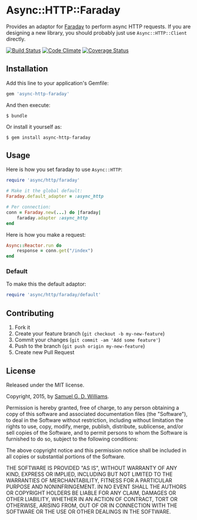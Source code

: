 # Async::HTTP::Faraday

Provides an adaptor for [Faraday] to perform async HTTP requests. If you are designing a new library, you should probably just use `Async::HTTP::Client` directly.

[![Build Status](https://travis-ci.com/socketry/async-http-faraday.svg?branch=master)](https://travis-ci.com/socketry/async-http-faraday)
[![Code Climate](https://codeclimate.com/github/socketry/async-http-faraday.svg)](https://codeclimate.com/github/socketry/async-http-faraday)
[![Coverage Status](https://coveralls.io/repos/socketry/async-http-faraday/badge.svg)](https://coveralls.io/r/socketry/async-http-faraday)

[async]: https://github.com/socketry/async
[async-io]: https://github.com/socketry/async-io
[Faraday]: https://github.com/lostisland/faraday

## Installation

Add this line to your application's Gemfile:

```ruby
gem 'async-http-faraday'
```

And then execute:

	$ bundle

Or install it yourself as:

	$ gem install async-http-faraday

## Usage

Here is how you set faraday to use `Async::HTTP`:

```ruby
require 'async/http/faraday'

# Make it the global default:
Faraday.default_adapter = :async_http

# Per connection:
conn = Faraday.new(...) do |faraday|
	faraday.adapter :async_http
end
```

Here is how you make a request:

```ruby
Async::Reactor.run do
	response = conn.get("/index")
end
```

### Default

To make this the default adaptor:

```ruby
require 'async/http/faraday/default'
```

## Contributing

1. Fork it
2. Create your feature branch (`git checkout -b my-new-feature`)
3. Commit your changes (`git commit -am 'Add some feature'`)
4. Push to the branch (`git push origin my-new-feature`)
5. Create new Pull Request

## License

Released under the MIT license.

Copyright, 2015, by [Samuel G. D. Williams](http://www.codeotaku.com/samuel-williams).

Permission is hereby granted, free of charge, to any person obtaining a copy
of this software and associated documentation files (the "Software"), to deal
in the Software without restriction, including without limitation the rights
to use, copy, modify, merge, publish, distribute, sublicense, and/or sell
copies of the Software, and to permit persons to whom the Software is
furnished to do so, subject to the following conditions:

The above copyright notice and this permission notice shall be included in
all copies or substantial portions of the Software.

THE SOFTWARE IS PROVIDED "AS IS", WITHOUT WARRANTY OF ANY KIND, EXPRESS OR
IMPLIED, INCLUDING BUT NOT LIMITED TO THE WARRANTIES OF MERCHANTABILITY,
FITNESS FOR A PARTICULAR PURPOSE AND NONINFRINGEMENT. IN NO EVENT SHALL THE
AUTHORS OR COPYRIGHT HOLDERS BE LIABLE FOR ANY CLAIM, DAMAGES OR OTHER
LIABILITY, WHETHER IN AN ACTION OF CONTRACT, TORT OR OTHERWISE, ARISING FROM,
OUT OF OR IN CONNECTION WITH THE SOFTWARE OR THE USE OR OTHER DEALINGS IN
THE SOFTWARE.
